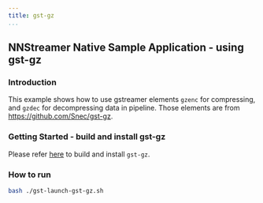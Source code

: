```yaml
---
title: gst-gz
...
```


## NNStreamer Native Sample Application - using gst-gz
### Introduction

This example shows how to use gstreamer elements `gzenc` for compressing, and `gzdec` for decompressing data in pipeline.
Those elements are from https://github.com/Snec/gst-gz.

### Getting Started - build and install gst-gz

Please refer [here](https://github.com/Snec/gst-gz#getting-started) to build and install `gst-gz`.

### How to run

```bash
bash ./gst-launch-gst-gz.sh
```
